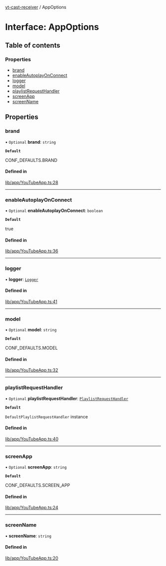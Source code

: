 [yt-cast-receiver](../README.md) / AppOptions

# Interface: AppOptions

## Table of contents

### Properties

- [brand](AppOptions.md#brand)
- [enableAutoplayOnConnect](AppOptions.md#enableautoplayonconnect)
- [logger](AppOptions.md#logger)
- [model](AppOptions.md#model)
- [playlistRequestHandler](AppOptions.md#playlistrequesthandler)
- [screenApp](AppOptions.md#screenapp)
- [screenName](AppOptions.md#screenname)

## Properties

### brand

• `Optional` **brand**: `string`

**`Default`**

CONF_DEFAULTS.BRAND

#### Defined in

[lib/app/YouTubeApp.ts:28](https://github.com/patrickkfkan/yt-cast-receiver/blob/5eecf1d/src/lib/app/YouTubeApp.ts#L28)

___

### enableAutoplayOnConnect

• `Optional` **enableAutoplayOnConnect**: `boolean`

**`Default`**

true

#### Defined in

[lib/app/YouTubeApp.ts:36](https://github.com/patrickkfkan/yt-cast-receiver/blob/5eecf1d/src/lib/app/YouTubeApp.ts#L36)

___

### logger

• **logger**: [`Logger`](Logger.md)

#### Defined in

[lib/app/YouTubeApp.ts:41](https://github.com/patrickkfkan/yt-cast-receiver/blob/5eecf1d/src/lib/app/YouTubeApp.ts#L41)

___

### model

• `Optional` **model**: `string`

**`Default`**

CONF_DEFAULTS.MODEL

#### Defined in

[lib/app/YouTubeApp.ts:32](https://github.com/patrickkfkan/yt-cast-receiver/blob/5eecf1d/src/lib/app/YouTubeApp.ts#L32)

___

### playlistRequestHandler

• `Optional` **playlistRequestHandler**: [`PlaylistRequestHandler`](../classes/PlaylistRequestHandler.md)

**`Default`**

`DefaultPlaylistRequestHandler` instance

#### Defined in

[lib/app/YouTubeApp.ts:40](https://github.com/patrickkfkan/yt-cast-receiver/blob/5eecf1d/src/lib/app/YouTubeApp.ts#L40)

___

### screenApp

• `Optional` **screenApp**: `string`

**`Default`**

CONF_DEFAULTS.SCREEN_APP

#### Defined in

[lib/app/YouTubeApp.ts:24](https://github.com/patrickkfkan/yt-cast-receiver/blob/5eecf1d/src/lib/app/YouTubeApp.ts#L24)

___

### screenName

• **screenName**: `string`

#### Defined in

[lib/app/YouTubeApp.ts:20](https://github.com/patrickkfkan/yt-cast-receiver/blob/5eecf1d/src/lib/app/YouTubeApp.ts#L20)
